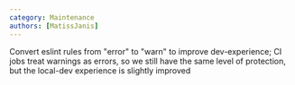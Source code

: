 ```yaml
---
category: Maintenance
authors: [MatissJanis]
---
```


Convert eslint rules from "error" to "warn" to improve dev-experience; CI jobs treat warnings as errors, so we still have the same level of protection, but the local-dev experience is slightly improved
